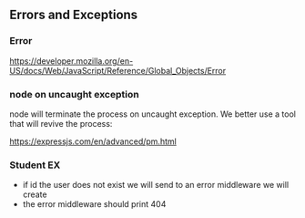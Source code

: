 ## Errors and Exceptions

### Error

https://developer.mozilla.org/en-US/docs/Web/JavaScript/Reference/Global_Objects/Error

### node on uncaught exception

node will terminate the process on uncaught exception.
We better use a tool that will revive the process:

https://expressjs.com/en/advanced/pm.html

### Student EX

- if id the user does not exist we will send to an error middleware we will create
- the error middleware should print 404